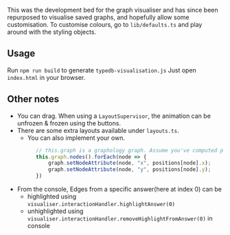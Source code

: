 This was the development bed for the graph visualiser and has since been repurposed to visualise saved graphs, and hopefully allow some customisation.
To customise colours, go to `lib/defaults.ts` and play around with the styling objects.

## Usage
Run `npm run build` to generate `typedb-visualisation.js`
Just open `index.html` in your browser. 

## Other notes
* You can drag. When using a `LayoutSupervisor`, the animation can be unfrozen & frozen using the buttons.
* There are some extra layouts available under `layouts.ts`. 
  - You can also implement your own. 
  ```typescript
        // this.graph is a graphology graph. Assume you've computed positions. 
        this.graph.nodes().forEach(node => {
            graph.setNodeAttribute(node, "x", positions[node].x);
            graph.setNodeAttribute(node, "y", positions[node].y);
        })
  ```
* From the console, Edges from a specific answer(here at index 0) can be
  - highlighted using `visualiser.interactionHandler.highlightAnswer(0)`
  - unhighlighted using `visualiser.interactionHandler.removeHighlightFromAnswer(0)` in console